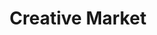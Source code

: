 ---
codehost: https://github.com/muicss/loadjs
facebook: https://facebook.com/crtvmrkt
googleplus: http://plus.google.com/108290068148911467527
logohandle: creativemarket
pinterest: http://pinterest.com/creativemarket
sort: creativemarket
title: Creative Market
twitter: https://x.com/creativemarket
website: https://creativemarket.com/
---